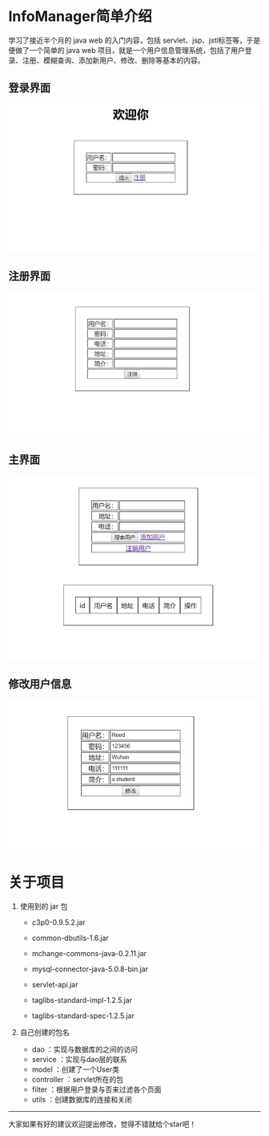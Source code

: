 # InfoManager简单介绍
学习了接近半个月的 java web 的入门内容，包括 servlet、jsp、jstl标签等，于是便做了一个简单的 java web 项目，就是一个用户信息管理系统，包括了用户登录、注册、模糊查询、添加新用户、修改、删除等基本的内容。

## 登录界面

![登录界面](https://github.com/ichzx/InfoManager/blob/master/images/login.png)

## 注册界面

![注册界面](https://github.com/ichzx/InfoManager/blob/master/images/register.png)

## 主界面

![主界面](https://github.com/ichzx/InfoManager/blob/master/images/manage.png)

## 修改用户信息

![修改](https://github.com/ichzx/InfoManager/blob/master/images/update.png)



# 关于项目

1. 使用到的 jar 包

   - c3p0-0.9.5.2.jar

   - common-dbutils-1.6.jar

   - mchange-commons-java-0.2.11.jar

   - mysql-connector-java-5.0.8-bin.jar

   - servlet-api.jar

   - taglibs-standard-impl-1.2.5.jar

   - taglibs-standard-spec-1.2.5.jar

     

2. 自己创建的包名

   - dao ：实现与数据库的之间的访问
   - service ：实现与dao层的联系
   - model ：创建了一个User类
   - controller ：servlet所在的包
   - filter ：根据用户登录与否来过滤各个页面
   - utils ：创建数据库的连接和关闭

------

大家如果有好的建议欢迎提出修改，觉得不错就给个star吧！
